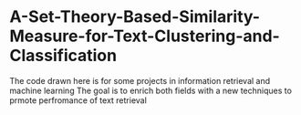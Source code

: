 # A-Set-Theory-Based-Similarity-Measure-for-Text-Clustering-and-Classification
The code drawn here is for some projects in information retrieval and machine learning
The goal is to enrich both fields with a new techniques to prmote perfromance of text retrieval
